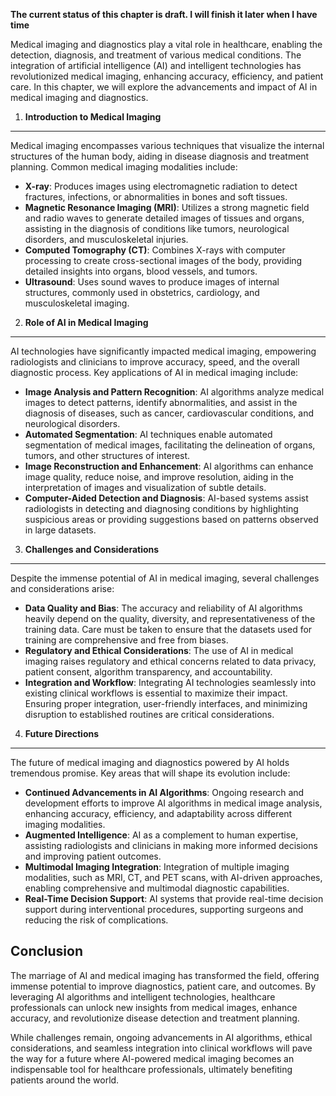 **The current status of this chapter is draft. I will finish it later when I have time**

Medical imaging and diagnostics play a vital role in healthcare, enabling the detection, diagnosis, and treatment of various medical conditions. The integration of artificial intelligence (AI) and intelligent technologies has revolutionized medical imaging, enhancing accuracy, efficiency, and patient care. In this chapter, we will explore the advancements and impact of AI in medical imaging and diagnostics.

1. **Introduction to Medical Imaging**
--------------------------------------

Medical imaging encompasses various techniques that visualize the internal structures of the human body, aiding in disease diagnosis and treatment planning. Common medical imaging modalities include:

* **X-ray**: Produces images using electromagnetic radiation to detect fractures, infections, or abnormalities in bones and soft tissues.
* **Magnetic Resonance Imaging (MRI)**: Utilizes a strong magnetic field and radio waves to generate detailed images of tissues and organs, assisting in the diagnosis of conditions like tumors, neurological disorders, and musculoskeletal injuries.
* **Computed Tomography (CT)**: Combines X-rays with computer processing to create cross-sectional images of the body, providing detailed insights into organs, blood vessels, and tumors.
* **Ultrasound**: Uses sound waves to produce images of internal structures, commonly used in obstetrics, cardiology, and musculoskeletal imaging.

2. **Role of AI in Medical Imaging**
------------------------------------

AI technologies have significantly impacted medical imaging, empowering radiologists and clinicians to improve accuracy, speed, and the overall diagnostic process. Key applications of AI in medical imaging include:

* **Image Analysis and Pattern Recognition**: AI algorithms analyze medical images to detect patterns, identify abnormalities, and assist in the diagnosis of diseases, such as cancer, cardiovascular conditions, and neurological disorders.
* **Automated Segmentation**: AI techniques enable automated segmentation of medical images, facilitating the delineation of organs, tumors, and other structures of interest.
* **Image Reconstruction and Enhancement**: AI algorithms can enhance image quality, reduce noise, and improve resolution, aiding in the interpretation of images and visualization of subtle details.
* **Computer-Aided Detection and Diagnosis**: AI-based systems assist radiologists in detecting and diagnosing conditions by highlighting suspicious areas or providing suggestions based on patterns observed in large datasets.

3. **Challenges and Considerations**
------------------------------------

Despite the immense potential of AI in medical imaging, several challenges and considerations arise:

* **Data Quality and Bias**: The accuracy and reliability of AI algorithms heavily depend on the quality, diversity, and representativeness of the training data. Care must be taken to ensure that the datasets used for training are comprehensive and free from biases.
* **Regulatory and Ethical Considerations**: The use of AI in medical imaging raises regulatory and ethical concerns related to data privacy, patient consent, algorithm transparency, and accountability.
* **Integration and Workflow**: Integrating AI technologies seamlessly into existing clinical workflows is essential to maximize their impact. Ensuring proper integration, user-friendly interfaces, and minimizing disruption to established routines are critical considerations.

4. **Future Directions**
------------------------

The future of medical imaging and diagnostics powered by AI holds tremendous promise. Key areas that will shape its evolution include:

* **Continued Advancements in AI Algorithms**: Ongoing research and development efforts to improve AI algorithms in medical image analysis, enhancing accuracy, efficiency, and adaptability across different imaging modalities.
* **Augmented Intelligence**: AI as a complement to human expertise, assisting radiologists and clinicians in making more informed decisions and improving patient outcomes.
* **Multimodal Imaging Integration**: Integration of multiple imaging modalities, such as MRI, CT, and PET scans, with AI-driven approaches, enabling comprehensive and multimodal diagnostic capabilities.
* **Real-Time Decision Support**: AI systems that provide real-time decision support during interventional procedures, supporting surgeons and reducing the risk of complications.

Conclusion
----------

The marriage of AI and medical imaging has transformed the field, offering immense potential to improve diagnostics, patient care, and outcomes. By leveraging AI algorithms and intelligent technologies, healthcare professionals can unlock new insights from medical images, enhance accuracy, and revolutionize disease detection and treatment planning.

While challenges remain, ongoing advancements in AI algorithms, ethical considerations, and seamless integration into clinical workflows will pave the way for a future where AI-powered medical imaging becomes an indispensable tool for healthcare professionals, ultimately benefiting patients around the world.
